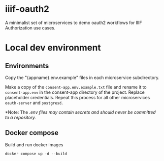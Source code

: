 # iiif-oauth2

A minimalist set of microservices to demo oauth2 workflows for IIIF Authorization use cases.

# Local dev environment

## Environments

Copy the "{appname}.env.example" files in each microservice subdirectory.

Make a copy of the `consent-app.env.example.txt` file and rename it to `consent-app.env` in the consent-app directory of the project. Replace placeholder credentials. Repeat this process for all other microservices `oauth-server` and `postgresd`.

*Note: The *.env files may contain secrets and should never be committed to a repository.*

## Docker compose

Build and run docker images

```
docker compose up -d --build
```
